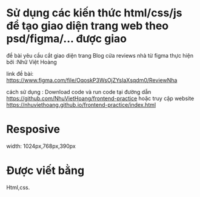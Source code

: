 # Sử dụng các kiến thức html/css/js để tạo giao diện trang web theo psd/figma/... được giao
đề bài yêu cầu cắt giao diện trang Blog cửa reviews nhà từ figma thực hiện bởi :Nhữ Việt Hoàng

link đề bài: https://www.figma.com/file/OqoskP3WsOjZYsIaXsqdm0/ReviewNha

cách sử dụng :
Download code và run code tại đường dẫn https://github.com/NhuVietHoang/frontend-practice hoặc truy cập website https://nhuviethoang.github.io/frontend-practice/index.html

# Resposive
 width: 1024px,768px,390px

# Được viết bằng
Html,css.